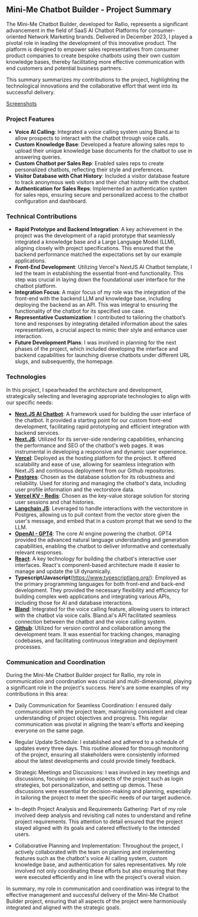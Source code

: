 ## Mini-Me Chatbot Builder - Project Summary

The Mini-Me Chatbot Builder, developed for Rallio, represents a significant advancement in the field of SaaS AI Chatbot Platforms for consumer-oriented Network Marketing brands. Delivered in December 2023, I played a pivotal role in leading the development of this innovative product. The platform is designed to empower sales representatives from consumer product companies to create bespoke chatbots using their own custom knowledge bases, thereby facilitating more effective communication with end customers and potential business partners.

This summary summarizes my contributions to the project, highlighting the technological innovations and the collaborative effort that went into its successful delivery.

[Screenshots](https://photos.app.goo.gl/ZBnvkbnSHXc9Bsr67)

### Project Features
- **Voice AI Calling**: Integrated a voice calling system using Bland.ai to allow prospects to interact with the chatbot through voice calls.
- **Custom Knowledge Base**: Developed a feature allowing sales reps to upload their unique knowledge base documents for the chatbot to use in answering queries.
- **Custom Chatbot per Sales Rep**: Enabled sales reps to create personalized chatbots, reflecting their style and preferences.
- **Visitor Database with Chat History**: Included a visitor database feature to track anonymous web visitors and their chat history with the chatbot.
- **Authentication for Sales Reps**: Implemented an authentication system for sales reps, ensuring secure and personalized access to the chatbot configuration and dashboard.

### Technical Contributions
- **Rapid Prototype and Backend Integration**: A key achievement in the project was the development of a rapid prototype that seamlessly integrated a knowledge base and a Large Language Model (LLM), aligning closely with project specifications. This ensured that the backend performance matched the expectations set by our example applications.
- **Front-End Development**: Utilizing Vercel's NextJS AI Chatbot template, I led the team in establishing the essential front-end functionality. This step was crucial in laying down the foundational user interface for the chatbot platform.
- **Integration Focus**: A major focus of my role was the integration of the front-end with the backend LLM and knowledge base, including deploying the backend as an API. This was integral to ensuring the functionality of the chatbot for its specified use case.
- **Representative Customization**: I contributed to tailoring the chatbot’s tone and responses by integrating detailed information about the sales representatives, a crucial aspect to mimic their style and enhance user interaction.
- **Future Development Plans**: I was involved in planning for the next phases of the project, which included developing the interface and backend capabilities for launching diverse chatbots under different URL slugs, and subsequently, the homepage.

### Technologies

In this project, I spearheaded the architecture and development, strategically selecting and leveraging appropriate technologies to align with our specific needs:

- [**Next.JS AI Chatbot**](https://vercel.com/templates/next.js/nextjs-ai-chatbot): A framework used for building the user interface of the chatbot. It provided a starting point for our custom front-end development, facilitating rapid prototyping and efficient integration with backend services.
- [**Next.JS**](https://vercel.com/solutions/nextjs): Utilized for its server-side rendering capabilities, enhancing the performance and SEO of the chatbot's web pages. It was instrumental in developing a responsive and dynamic user experience.
- [**Vercel**](https://vercel.com/): Deployed as the hosting platform for the project. It offered scalability and ease of use, allowing for seamless integration with Next.JS and continuous deployment from our Github repositories.
- [**Postgres**](https://www.postgresql.org/): Chosen as the database solution for its robustness and reliability. Used for storing and managing the chatbot's data, including user profile information and the vectorstore data.
- [**Vercel KV - Redis**](https://vercel.com/docs/storage/vercel-kv): Chosen as the key-value storage solution for storing user sessions and chat histories.
- [**Langchain JS**](https://js.langchain.com/): Leveraged to handle interactions with the vectorstore in Postgres, allowing us to pull context from the vector store given the user's message, and embed that in a custom prompt that we send to the LLM.
- [**OpenAI - GPT4**](https://openai.com/): The core AI engine powering the chatbot. GPT4 provided the advanced natural language understanding and generation capabilities, enabling the chatbot to deliver informative and contextually relevant responses.
- [**React**](https://react.dev/): A key technology for building the chatbot's interactive user interfaces. React's component-based architecture made it easier to manage and update the UI dynamically.
- **Typescript/Javascript**(https://www.typescriptlang.org/): Employed as the primary programming languages for both front-end and back-end development. They provided the necessary flexibility and efficiency for building complex web applications and integrating various APIs, including those for AI and database interactions.
- [**Bland**](https://www.bland.ai/): Integrated for the voice calling feature, allowing users to interact with the chatbot via voice calls. Bland.ai's API facilitated seamless connection between the chatbot and the voice calling system.
- [**Github**](https://github.com/): Utilized for version control and collaboration among the development team. It was essential for tracking changes, managing codebases, and facilitating continuous integration and deployment processes.

### Communication and Coordination
During the Mini-Me Chatbot Builder project for Rallio, my role in communication and coordination was crucial and multi-dimensional, playing a significant role in the project's success. Here's are some examples of my contributions in this area:

- Daily Communication for Seamless Coordination: I ensured daily communication with the project team, maintaining consistent and clear understanding of project objectives and progress. This regular communication was pivotal in aligning the team's efforts and keeping everyone on the same page​​.

- Regular Update Schedule: I established and adhered to a schedule of updates every three days. This routine allowed for thorough monitoring of the project, ensuring all stakeholders were consistently informed about the latest developments and could provide timely feedback​​.

- Strategic Meetings and Discussions: I was involved in key meetings and discussions, focusing on various aspects of the project such as login strategies, bot personalization, and setting up demos. These discussions were essential for decision-making and planning, especially in tailoring the project to meet the specific needs of our target audience​​.

- In-depth Project Analysis and Requirements Gathering: Part of my role involved deep analysis and revisiting call notes to understand and refine project requirements. This attention to detail ensured that the project stayed aligned with its goals and catered effectively to the intended users​​.

- Collaborative Planning and Implementation: Throughout the project, I actively collaborated with the team on planning and implementing features such as the chatbot's voice AI calling system, custom knowledge base, and authentication for sales representatives. My role involved not only coordinating these efforts but also ensuring that they were executed efficiently and in line with the project's overall vision.

In summary, my role in communication and coordination was integral to the effective management and successful delivery of the Mini-Me Chatbot Builder project, ensuring that all aspects of the project were harmoniously integrated and aligned with the strategic goals.
